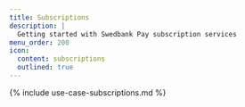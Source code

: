 ```yaml
---
title: Subscriptions
description: |
  Getting started with Swedbank Pay subscription services
menu_order: 200
icon:
  content: subscriptions
  outlined: true
---
```


{% include use-case-subscriptions.md %}
